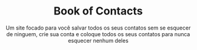 
<h1 align="center">Book of Contacts </h1>

<p align="center">Um site focado para você salvar todos os seus contatos sem se esquecer de ninguem, crie sua conta e coloque todos os seus contatos para nunca esquecer nenhum deles</p>